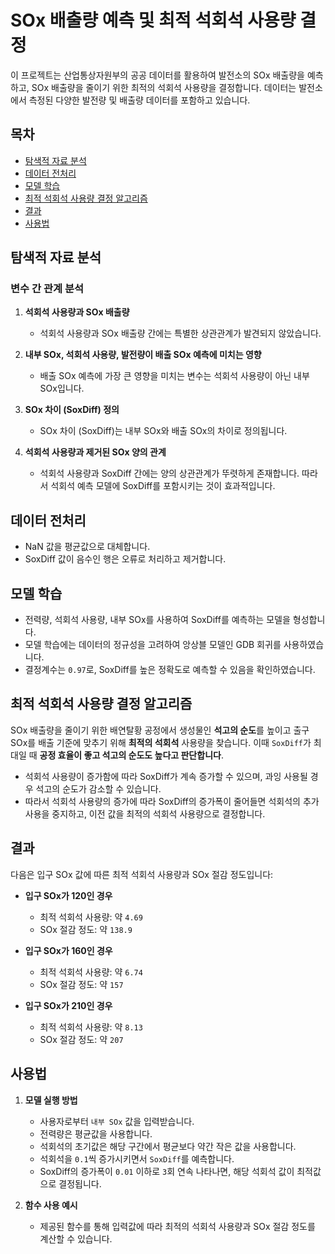 # SOx 배출량 예측 및 최적 석회석 사용량 결정

이 프로젝트는 산업통상자원부의 공공 데이터를 활용하여 발전소의 SOx 배출량을 예측하고, SOx 배출량을 줄이기 위한 최적의 석회석 사용량을 결정합니다. 데이터는 발전소에서 측정된 다양한 발전량 및 배출량 데이터를 포함하고 있습니다.

## 목차
- [탐색적 자료 분석](#탐색적-자료-분석)
- [데이터 전처리](#데이터-전처리)
- [모델 학습](#모델-학습)
- [최적 석회석 사용량 결정 알고리즘](#최적-석회석-사용량-결정-알고리즘)
- [결과](#결과)
- [사용법](#사용법)


## 탐색적 자료 분석

### 변수 간 관계 분석

1. **석회석 사용량과 SOx 배출량**
   - 석회석 사용량과 SOx 배출량 간에는 특별한 상관관계가 발견되지 않았습니다.

2. **내부 SOx, 석회석 사용량, 발전량이 배출 SOx 예측에 미치는 영향**
   - 배출 SOx 예측에 가장 큰 영향을 미치는 변수는 석회석 사용량이 아닌 내부 SOx입니다.

3. **SOx 차이 (SoxDiff) 정의**
   - SOx 차이 (SoxDiff)는 내부 SOx와 배출 SOx의 차이로 정의됩니다.

5. **석회석 사용량과 제거된 SOx 양의 관계**
   - 석회석 사용량과 SoxDiff 간에는 양의 상관관계가 뚜렷하게 존재합니다. 따라서 석회석 예측 모델에 SoxDiff를 포함시키는 것이 효과적입니다.

## 데이터 전처리

- NaN 값을 평균값으로 대체합니다.
- SoxDiff 값이 음수인 행은 오류로 처리하고 제거합니다.

## 모델 학습

- 전력량, 석회석 사용량, 내부 SOx를 사용하여 SoxDiff를 예측하는 모델을 형성합니다.
- 모델 학습에는 데이터의 정규성을 고려하여 앙상블 모델인 GDB 회귀를 사용하였습니다.
- 결정계수는 `0.97`로, SoxDiff를 높은 정확도로 예측할 수 있음을 확인하였습니다.

## 최적 석회석 사용량 결정 알고리즘

SOx 배출량을 줄이기 위한 배연탈황 공정에서 생성물인 **석고의 순도**를 높이고 출구 SOx를 배출 기준에 맞추기 위해 **최적의 석회석** 사용량을 찾습니다. 이때 `SoxDiff`가 최대일 때 **공정 효율이 좋고 석고의 순도도 높다고 판단합니다**.

- 석회석 사용량이 증가함에 따라 SoxDiff가 계속 증가할 수 있으며, 과잉 사용될 경우 석고의 순도가 감소할 수 있습니다.
- 따라서 석회석 사용량의 증가에 따라 SoxDiff의 증가폭이 줄어들면 석회석의 추가 사용을 중지하고, 이전 값을 최적의 석회석 사용량으로 결정합니다.

## 결과

다음은 입구 SOx 값에 따른 최적 석회석 사용량과 SOx 절감 정도입니다:

- **입구 SOx가 120인 경우**
  - 최적 석회석 사용량: 약 `4.69`
  - SOx 절감 정도: 약 `138.9`

- **입구 SOx가 160인 경우**
  - 최적 석회석 사용량: 약 `6.74`
  - SOx 절감 정도: 약 `157`

- **입구 SOx가 210인 경우**
  - 최적 석회석 사용량: 약 `8.13`
  - SOx 절감 정도: 약 `207`

## 사용법

1. **모델 실행 방법**
   - 사용자로부터 `내부 SOx` 값을 입력받습니다.
   - 전력량은 평균값을 사용합니다.
   - 석회석의 초기값은 해당 구간에서 평균보다 약간 작은 값을 사용합니다.
   - 석회석을 `0.1`씩 증가시키면서 `SoxDiff`를 예측합니다.
   - SoxDiff의 증가폭이 `0.01` 이하로 `3`회 연속 나타나면, 해당 석회석 값이 최적값으로 결정됩니다.

2. **함수 사용 예시**
   - 제공된 함수를 통해 입력값에 따라 최적의 석회석 사용량과 SOx 절감 정도를 계산할 수 있습니다.


